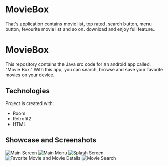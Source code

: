 # MovieBox
That's application contains movie list, top rated, search button, menu button, fevourite movie list and so on. download and enjoy full feature..
# MovieBox
This repository contains the Java src code for an android app called, "Movie Box." With this app, you can search, browse and save your favorite movies on your device.

## Technologies
Project is created with:
* Room
* Retrofit2
* HTML

## Showcase and Screenshots
![Main Screen](screenshots/1.jpeg)
![Main Menu](screenshots/2.jpeg)
![Splash Screen](screenshots/3.jpeg)
![Favorite Movie and Movie Details](screenshots/4.jpeg)
![Movie Search](screenshots/5.jpeg)
